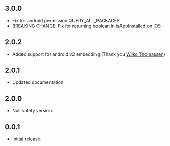 ## 3.0.0

* Fix for android permission QUERY_ALL_PACKAGES
* BREAKING CHANGE: Fix for returning boolean in isAppInstalled on iOS

## 2.0.2

* Added support for android v2 embedding (Thank you [Wilko Thomassen](https://github.com/WilkoThomassen))

## 2.0.1

* Updated documentation.

## 2.0.0

* Null safety version.

## 0.0.1

* Initial release.
